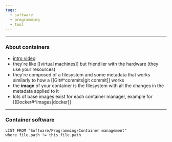 ```yaml
---
tags:
  - software
  - programming
  - tool
---
```

---

### About containers

- [intro video](https://www.youtube.com/watch?v=J0NuOlA2xDc&ab_channel=Coderized)
- they're like [[virtual machines]] but friendlier with the hardware (they use your resources)
- they're composed of a filesystem and some metadata that works similarly to how a [[Git#^commits|git commit]] works
- the **image** of your container is the filesystem with all the changes in the metadata applied to it
- lots of base images exist for each container manager, example for [[Docker#^images|docker]]

---

### Container software

```dataview
LIST FROM "Software/Programming/Container management"
where file.path != this.file.path
```